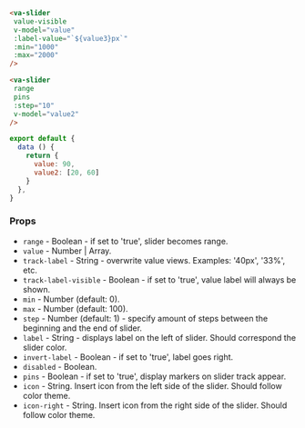 ```html
<va-slider
 value-visible
 v-model="value"
 :label-value="`${value3}px`"
 :min="1000"
 :max="2000"
/>

<va-slider
 range
 pins
 :step="10"
 v-model="value2"
/>
```  

```javascript
export default {
  data () {
    return {
      value: 90,
      value2: [20, 60]
    }
  },
}
``` 

### Props
* `range` - Boolean - if set to 'true', slider becomes range.
* `value` - Number | Array.
* `track-label` - String - overwrite value views. Examples: '40px', '33%', etc.
* `track-label-visible` - Boolean - if set to 'true', value label will always be shown. 
* `min` - Number (default: 0).
* `max` - Number (default: 100).
* `step` - Number (default: 1) - specify amount of steps between the beginning and the end of slider.
* `label` - String - displays label on the left of slider. Should correspond the slider color.
* `invert-label` - Boolean - if set to 'true', label goes right.
* `disabled` - Boolean.
* `pins` - Boolean - if set to 'true', display markers on slider track appear.
* `icon` - String. Insert icon from the left side of the slider. Should follow color theme.
* `icon-right` - String. Insert icon from the right side of the slider. Should follow color theme.

